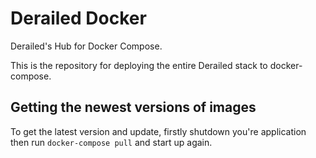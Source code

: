 # Derailed Docker
Derailed's Hub for Docker Compose.

This is the repository for deploying the entire Derailed stack to docker-compose.

## Getting the newest versions of images
To get the latest version and update, firstly shutdown you're application then run `docker-compose pull` and start up again.
